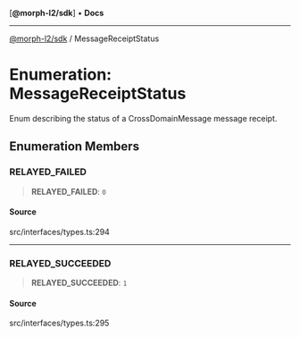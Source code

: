 [**@morph-l2/sdk**] • **Docs**

***

[@morph-l2/sdk](../1-globals.md) / MessageReceiptStatus

# Enumeration: MessageReceiptStatus

Enum describing the status of a CrossDomainMessage message receipt.

## Enumeration Members

### RELAYED\_FAILED

> **RELAYED\_FAILED**: `0`

#### Source

src/interfaces/types.ts:294

***

### RELAYED\_SUCCEEDED

> **RELAYED\_SUCCEEDED**: `1`

#### Source

src/interfaces/types.ts:295

